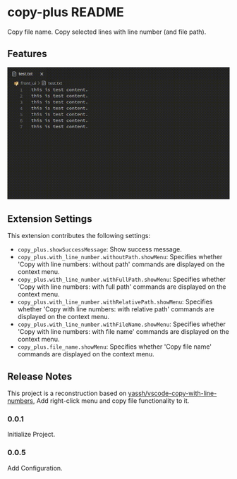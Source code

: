 
# copy-plus README

Copy file name. Copy selected lines with line number (and file path).

## Features

![example](https://raw.githubusercontent.com/zishu-zy/vscode-copy-plus/master/images/demo_0.gif)

## Extension Settings

This extension contributes the following settings:

* `copy_plus.showSuccessMessage`: Show success message.
* `copy_plus.with_line_number.withoutPath.showMenu`: Specifies whether 'Copy with line numbers: without path' commands are displayed on the context menu.
* `copy_plus.with_line_number.withFullPath.showMenu`: Specifies whether 'Copy with line numbers: with full path' commands are displayed on the context menu.
* `copy_plus.with_line_number.withRelativePath.showMenu`: Specifies whether 'Copy with line numbers: with relative path' commands are displayed on the context menu.
* `copy_plus.with_line_number.withFileName.showMenu`: Specifies whether 'Copy with line numbers: with file name' commands are displayed on the context menu.
* `copy_plus.file_name.showMenu`:  Specifies whether 'Copy file name' commands are displayed on the context menu.

## Release Notes

This project is a reconstruction based on [yassh/vscode-copy-with-line-numbers](https://github.com/yassh/vscode-copy-with-line-numbers), Add right-click menu and copy file functionality to it.

### 0.0.1

Initialize Project.

### 0.0.5

Add Configuration.
